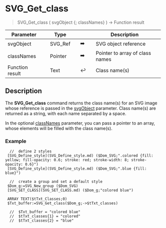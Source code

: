 <!-- class := SVG_Get_class ( svgObject ; classesNamesArray )
 -> svgObject (Text)
 -> classesNamesArray (Pointer) - {array text} will be populated with all class names
 <- class (Text) - class attribute-->
# SVG_Get_class

> SVG_Get_class ( svgObject {; classNames} ) -> Function result

| Parameter |     | Type |     |     |     | Description |     |
| --- | --- | --- | --- | --- | --- | --- | --- |
| svgObject |     | SVG_Ref |     | ➡️ |     | SVG object reference |     |
| classNames |     | Pointer |     | ➡️ |     | Pointer to array of class names |     |
| Function result |     | Text |     | ↩️ |     | Class name(s) |     |

## Description

The **SVG_Get_class** command returns the class name(s) for an SVG image whose reference is passed in the [svgObject](# "SVG object reference") parameter. Class name(s) are returned as a string, with each name separated by a space.

In the optional [classNames](# "Pointer to array of class names") parameter, you can pass a pointer to an array, whose elements will be filled with the class name(s).

### Example  

```4d
  //  define 2 styles  
 [SVG_Define_style](SVG_Define_style.md) ($Dom_SVG;".colored {fill: yellow; fill-opacity: 0.6; stroke: red; stroke-width: 8; stroke-opacity: 0.6}")  
 [SVG_Define_style](SVG_Define_style.md) ($Dom_SVG;".blue {fill: blue}")  
   
  //  create a group and set a default style  
 $Dom_g:=SVG_New_group ($Dom_SVG)  
 [SVG_SET_CLASS](SVG_SET_CLASS.md) ($Dom_g;"colored blue")  
   
 ARRAY TEXT($tTxt_Classes;0)  
 $Txt_buffer:=SVG_Get_class($Dom_g;->$tTxt_classes)  
   
  //  $Txt_buffer = "colored blue"  
  //  $tTxt_classes{1} = "colored"  
  //  $tTxt_classes{2} = "blue"
```
